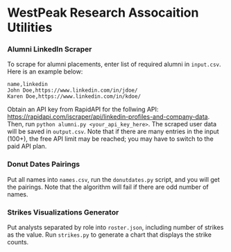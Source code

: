 # WestPeak Research Assocaition Utilities

### Alumni LinkedIn Scraper

To scrape for alumni placements, enter list of required alumni in `input.csv`. Here is an example below:

```csv
name,linkedin
John Doe,https://www.linkedin.com/in/jdoe/
Karen Doe,https://www.linkedin.com/in/kdoe/
```

Obtain an API key from RapidAPI for the follwing API: https://rapidapi.com/iscraper/api/linkedin-profiles-and-company-data.
Then, run `python alumni.py <your_api_key_here>`. The scraped user data will be saved in `output.csv`. Note that if there
 are many entries in the input (100+), the free API limit may be reached; you may have to switch to the paid API plan.

### Donut Dates Pairings

Put all names into `names.csv`, run the `donutdates.py` script, and you will get the pairings. Note that the algorithm will 
fail if there are odd number of names.

### Strikes Visualizations Generator

Put analysts separated by role into `roster.json`, including number of strikes as the value. Run `strikes.py` to generate a 
chart that displays the strike counts.